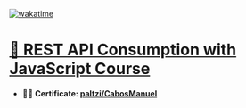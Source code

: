 [![wakatime](https://wakatime.com/badge/user/9e0548e0-ba44-4650-b0f1-5ece84453209/project/f629b5a8-9b74-420b-b4a3-60467366ca1d.svg)](https://wakatime.com/badge/user/9e0548e0-ba44-4650-b0f1-5ece84453209/project/f629b5a8-9b74-420b-b4a3-60467366ca1d)
# [📗 REST API Consumption with JavaScript Course](https://platzi.com/cursos/api/)
 - 👨‍🎓 **Certificate: [paltzi/CabosManuel](https://platzi.com/p/CabosManuel)**